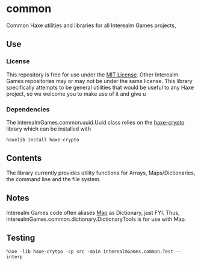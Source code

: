 # common

Common Haxe utilities and libraries for all Interealm Games projects, 

## Use

### License
This repository is free for use under the [MIT License](https://github.com/interealm-games/common/blob/master/LICENSE). Other Interealm Games repositories may or may not be under the same license.  This library specifically attempts to be general utilities that would be useful to any Haxe project, so we welcome you to make use of it and give u

### Dependencies

The interealmGames.common.uuid.Uuid class relies on the [haxe-crypto](https://github.com/soywiz/haxe-crypto) library which can be installed with 
	
```
haxelib install haxe-crypto
```

## Contents

The library currently provides utility functions for Arrays, Maps/Dictionaries, the command line and the file system.

## Notes

Interealm Games code often aliases [Map](https://api.haxe.org/Map.html) as Dictionary, just FYI. Thus, interealmGames.common.dictionary.DictionaryTools is for use with Map.

## Testing

```
haxe -lib haxe-crytpo -cp src -main interealmGames.common.Test --interp
```

